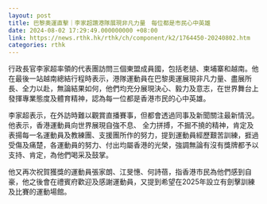 ```yaml
---
layout: post
title: 巴黎奧運直擊｜李家超讚港隊展現非凡力量　每位都是市民心中英雄
date: 2024-08-02 17:29:49.000000000 +08:00
link: https://news.rthk.hk/rthk/ch/component/k2/1764450-20240802.htm
categories: rthk
---
```


行政長官李家超率領的代表團訪問三個東盟成員國，包括老撾、柬埔寨和越南。他在最後一站越南總結行程時表示，港隊運動員在巴黎奧運展現非凡力量、盡展所長、全力以赴，無論結果如何，他們均充分展現決心、毅力及意志，在世界舞台上發揮專業態度及體育精神，認為每一位都是香港市民的心中英雄。

李家超表示，在外訪時難以觀賞直播賽事，但都會透過同事及新聞關注最新情況。他表示，香港運動員向世界展現自強不息、 全力拼搏，不掘不撓的精神，肯定及表揚每一名運動員及教練團、支援團所作的努力，提到運動員經歷艱苦訓練，捱過受傷及痛楚，各運動員的努力、付出均屬香港的光榮，強調無論有沒有獎牌都予以支持、肯定，為他們喝采及鼓掌。

他又再次祝賀獲獎的運動員張家朗、江旻憓、何詩蓓，指香港市民為他們感到自豪，他之後會在禮賓府歡迎及感謝運動員，又提到希望在2025年設立有劍擊訓練及比賽的運動場館。
